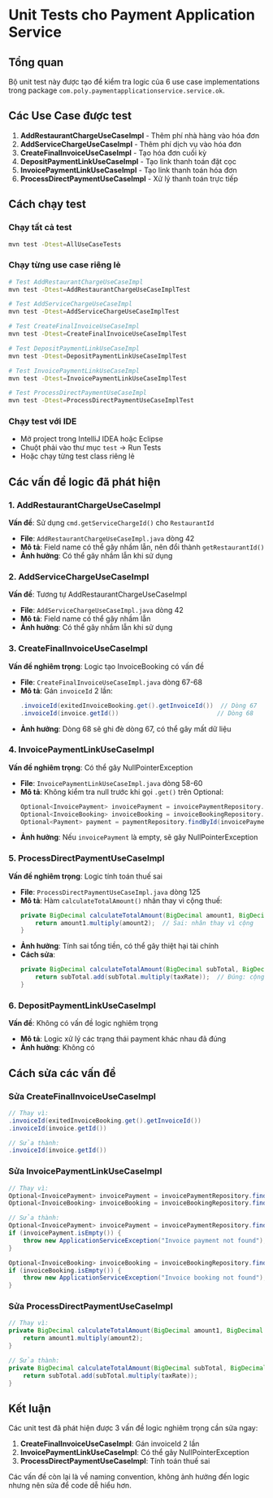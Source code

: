 # Unit Tests cho Payment Application Service

## Tổng quan

Bộ unit test này được tạo để kiểm tra logic của 6 use case implementations trong package `com.poly.paymentapplicationservice.service.ok`.

## Các Use Case được test

1. **AddRestaurantChargeUseCaseImpl** - Thêm phí nhà hàng vào hóa đơn
2. **AddServiceChargeUseCaseImpl** - Thêm phí dịch vụ vào hóa đơn  
3. **CreateFinalInvoiceUseCaseImpl** - Tạo hóa đơn cuối kỳ
4. **DepositPaymentLinkUseCaseImpl** - Tạo link thanh toán đặt cọc
5. **InvoicePaymentLinkUseCaseImpl** - Tạo link thanh toán hóa đơn
6. **ProcessDirectPaymentUseCaseImpl** - Xử lý thanh toán trực tiếp

## Cách chạy test

### Chạy tất cả test
```bash
mvn test -Dtest=AllUseCaseTests
```

### Chạy từng use case riêng lẻ
```bash
# Test AddRestaurantChargeUseCaseImpl
mvn test -Dtest=AddRestaurantChargeUseCaseImplTest

# Test AddServiceChargeUseCaseImpl  
mvn test -Dtest=AddServiceChargeUseCaseImplTest

# Test CreateFinalInvoiceUseCaseImpl
mvn test -Dtest=CreateFinalInvoiceUseCaseImplTest

# Test DepositPaymentLinkUseCaseImpl
mvn test -Dtest=DepositPaymentLinkUseCaseImplTest

# Test InvoicePaymentLinkUseCaseImpl
mvn test -Dtest=InvoicePaymentLinkUseCaseImplTest

# Test ProcessDirectPaymentUseCaseImpl
mvn test -Dtest=ProcessDirectPaymentUseCaseImplTest
```

### Chạy test với IDE
- Mở project trong IntelliJ IDEA hoặc Eclipse
- Chuột phải vào thư mục `test` → Run Tests
- Hoặc chạy từng test class riêng lẻ

## Các vấn đề logic đã phát hiện

### 1. AddRestaurantChargeUseCaseImpl
**Vấn đề**: Sử dụng `cmd.getServiceChargeId()` cho `RestaurantId`
- **File**: `AddRestaurantChargeUseCaseImpl.java` dòng 42
- **Mô tả**: Field name có thể gây nhầm lẫn, nên đổi thành `getRestaurantId()`
- **Ảnh hưởng**: Có thể gây nhầm lẫn khi sử dụng

### 2. AddServiceChargeUseCaseImpl  
**Vấn đề**: Tương tự AddRestaurantChargeUseCaseImpl
- **File**: `AddServiceChargeUseCaseImpl.java` dòng 42
- **Mô tả**: Field name có thể gây nhầm lẫn
- **Ảnh hưởng**: Có thể gây nhầm lẫn khi sử dụng

### 3. CreateFinalInvoiceUseCaseImpl
**Vấn đề nghiêm trọng**: Logic tạo InvoiceBooking có vấn đề
- **File**: `CreateFinalInvoiceUseCaseImpl.java` dòng 67-68
- **Mô tả**: Gán `invoiceId` 2 lần:
  ```java
  .invoiceId(exitedInvoiceBooking.get().getInvoiceId())  // Dòng 67
  .invoiceId(invoice.getId())                           // Dòng 68
  ```
- **Ảnh hưởng**: Dòng 68 sẽ ghi đè dòng 67, có thể gây mất dữ liệu

### 4. InvoicePaymentLinkUseCaseImpl
**Vấn đề nghiêm trọng**: Có thể gây NullPointerException
- **File**: `InvoicePaymentLinkUseCaseImpl.java` dòng 58-60
- **Mô tả**: Không kiểm tra null trước khi gọi `.get()` trên Optional:
  ```java
  Optional<InvoicePayment> invoicePayment = invoicePaymentRepository.findByInvoiceId(command.getInvoiceId());
  Optional<InvoiceBooking> invoiceBooking = invoiceBookingRepository.findByInvoiceId(invoicePayment.get().getPaymentId().getValue());
  Optional<Payment> payment = paymentRepository.findById(invoicePayment.get().getPaymentId().getValue());
  ```
- **Ảnh hưởng**: Nếu `invoicePayment` là empty, sẽ gây NullPointerException

### 5. ProcessDirectPaymentUseCaseImpl
**Vấn đề nghiêm trọng**: Logic tính toán thuế sai
- **File**: `ProcessDirectPaymentUseCaseImpl.java` dòng 125
- **Mô tả**: Hàm `calculateTotalAmount()` nhân thay vì cộng thuế:
  ```java
  private BigDecimal calculateTotalAmount(BigDecimal amount1, BigDecimal amount2) {
      return amount1.multiply(amount2);  // Sai: nhân thay vì cộng
  }
  ```
- **Ảnh hưởng**: Tính sai tổng tiền, có thể gây thiệt hại tài chính
- **Cách sửa**: 
  ```java
  private BigDecimal calculateTotalAmount(BigDecimal subTotal, BigDecimal taxRate) {
      return subTotal.add(subTotal.multiply(taxRate));  // Đúng: cộng thuế
  }
  ```

### 6. DepositPaymentLinkUseCaseImpl
**Vấn đề**: Không có vấn đề logic nghiêm trọng
- **Mô tả**: Logic xử lý các trạng thái payment khác nhau đã đúng
- **Ảnh hưởng**: Không có

## Cách sửa các vấn đề

### Sửa CreateFinalInvoiceUseCaseImpl
```java
// Thay vì:
.invoiceId(exitedInvoiceBooking.get().getInvoiceId())
.invoiceId(invoice.getId())

// Sửa thành:
.invoiceId(invoice.getId())
```

### Sửa InvoicePaymentLinkUseCaseImpl
```java
// Thay vì:
Optional<InvoicePayment> invoicePayment = invoicePaymentRepository.findByInvoiceId(command.getInvoiceId());
Optional<InvoiceBooking> invoiceBooking = invoiceBookingRepository.findByInvoiceId(invoicePayment.get().getPaymentId().getValue());

// Sửa thành:
Optional<InvoicePayment> invoicePayment = invoicePaymentRepository.findByInvoiceId(command.getInvoiceId());
if (invoicePayment.isEmpty()) {
    throw new ApplicationServiceException("Invoice payment not found");
}

Optional<InvoiceBooking> invoiceBooking = invoiceBookingRepository.findByInvoiceId(invoicePayment.get().getPaymentId().getValue());
if (invoiceBooking.isEmpty()) {
    throw new ApplicationServiceException("Invoice booking not found");
}
```

### Sửa ProcessDirectPaymentUseCaseImpl
```java
// Thay vì:
private BigDecimal calculateTotalAmount(BigDecimal amount1, BigDecimal amount2) {
    return amount1.multiply(amount2);
}

// Sửa thành:
private BigDecimal calculateTotalAmount(BigDecimal subTotal, BigDecimal taxRate) {
    return subTotal.add(subTotal.multiply(taxRate));
}
```

## Kết luận

Các unit test đã phát hiện được 3 vấn đề logic nghiêm trọng cần sửa ngay:
1. **CreateFinalInvoiceUseCaseImpl**: Gán invoiceId 2 lần
2. **InvoicePaymentLinkUseCaseImpl**: Có thể gây NullPointerException  
3. **ProcessDirectPaymentUseCaseImpl**: Tính toán thuế sai

Các vấn đề còn lại là về naming convention, không ảnh hưởng đến logic nhưng nên sửa để code dễ hiểu hơn.

